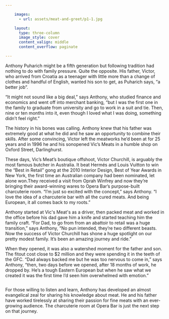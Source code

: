 ```yaml
---

    images:
      - url: assets/meat-and-greet/p1-1.jpg

    layout:
      type: three-column
      image_style: cover
      content_valign: middle
      content_overflow: paginate

---
```


Anthony Puharich might be a fifth generation but following tradition had nothing to do with family pressure. Quite the opposite. His father, Victor, who arrived from Croatia as a teenager with little more than a change of clothes and handful of English, wanted his son to get, as Puharich says, “a better job”.

“It might not sound like a big deal,” says Anthony, who studied finance and economics and went off into merchant banking, “but I was the first one in the family to graduate from university and go to work in a suit and tie. Then, nine or ten months into it, even though I loved what I was doing, something didn’t feel right.”

The history in his bones was calling. Anthony knew that his father was extremely good at what he did and he saw an opportunity to combine their skills. After some convincing, Victor left the meatworks he’d been at for 25 years and in 1996 he and his sonopened Vic’s Meats in a humble shop on Oxford Street, Darlinghurst.

These days, Vic’s Meat’s boutique offshoot, Victor Churchill, is arguably the most famous butcher in Australia. It beat Hermés and Louis Vuitton to win the “Best in Retail” gong at the 2010 Interior Design, Best of Year Awards in New York, the first time an Australian company had been nominated, let alone won.They received a visit from Oprah Winfrey and now they’re bringing their award-winning wares to Opera Bar’s purpose-built charcuterie room. “I’m just so excited with the concept,” says Anthony. “I love the idea of a charcuterie bar with all the cured meats. And being European, it all comes back to my roots.”

Anthony started at Vic's Meat's as a driver, then packed meat and worked in the office before his dad gave him a knife and started teaching him the family craft. “For Dad, to go from from an abattoir to retail was a huge transition,” says Anthony, “No pun intended, they’re two different beasts. Now the success of  Victor Churchill has shone a huge spotlight on our pretty modest family. It’s been an amazing journey and ride.”

When they opened, it was also a watershed moment for the father and son.  The fitout cost close to $2 million and they were spending it in the teeth of the GFC. “Dad always backed me but he was too nervous to come in,” says Anthony, “then, two days before we opened, after 18 months of work, he dropped by. He’s a tough Eastern European but when he saw what we created it was the first time I’d seen him overwhelmed with emotion.”

<img data-media-id="images:1">

For those willing to listen and learn, Anthony has developed an almost evangelical zeal for sharing his knowledge about meat. He and his father have worked tirelessly at sharing their passion for fine meats with an ever-growing audience. The charcuterie room at Opera Bar is just the next step on that journey.
